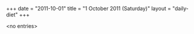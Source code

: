 +++
date = "2011-10-01"
title = "1 October 2011 (Saturday)"
layout = "daily-diet"
+++

\<no entries\>